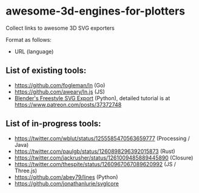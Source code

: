 # awesome-3d-engines-for-plotters
Collect links to awesome 3D SVG exporters

Format as follows: 
- URL (language)

## List of existing tools:

- https://github.com/fogleman/ln (Go)
- https://github.com/aweary/ln.js (JS)
- [Blender's Freestyle SVG Export](https://docs.blender.org/manual/en/2.79/render/freestyle/export_svg.html) (Python), detailed tutorial is at https://www.patreon.com/posts/37372748


## List of in-progress tools:

- https://twitter.com/wblut/status/1255585470563659777 (Processing / Java)
- https://twitter.com/paulgb/status/1260898296392015873 (Rust)
- https://twitter.com/jackrusher/status/1261009485889445890 (Closure)
- https://twitter.com/thespite/status/1260967067089620992 (JS / Three.js)
- https://github.com/abey79/lines (Python)
- https://github.com/jonathanlurie/svglcore
